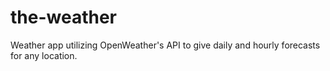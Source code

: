 # the-weather
Weather app utilizing OpenWeather's API to give daily and hourly forecasts for any location.
